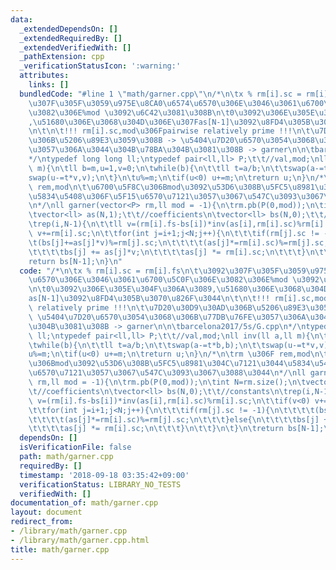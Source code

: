 ```yaml
---
data:
  _extendedDependsOn: []
  _extendedRequiredBy: []
  _extendedVerifiedWith: []
  _pathExtension: cpp
  _verificationStatusIcon: ':warning:'
  attributes:
    links: []
  bundledCode: "#line 1 \"math/garner.cpp\"\n/*\n\tx % rm[i].sc = rm[i].fs\n\t\u3092\
    \u307F\u305F\u3059\u975E\u8CA0\u6574\u6570\u306E\u3046\u3061\u6700\u5C0F\u306E\
    \u3082\u306E%mod \u3092\u6C42\u3081\u308B\n\t0\u3092\u306E\u305E\u304F\u306A\u3089\
    ,\u51680\u306E\u3068\u304D\u306E\u307Fas[N-1]\u3092\u8FD4\u305B\u3070\u826F\u3044\
    \n\t\n\t!!! rm[i].sc,mod\u306Fpairwise relatively prime !!!\n\t\u7D20\u30D9\u30AD\
    \u306B\u5206\u89E3\u3059\u308B -> \u5404\u7D20\u6570\u3054\u3068\u306B\u77DB\u76FE\
    \u3057\u306A\u3044\u304B\u78BA\u304B\u3081\u308B -> garner\n\n\tbarcelona2017/5s/G.cpp\n\
    */\ntypedef long long ll;\ntypedef pair<ll,ll> P;\t\t//val,mod;\nll inv(ll a,ll\
    \ m){\n\tll b=m,u=1,v=0;\n\twhile(b){\n\t\tll t=a/b;\n\t\tswap(a-=t*b,b);\n\t\t\
    swap(u-=t*v,v);\n\t}\n\tu%=m;\n\tif(u<0) u+=m;\n\treturn u;\n}\n/*\n\trm \u306F\
    \ rem,mod\n\t\u6700\u5F8C\u306Bmod\u3092\u53D6\u308B\u5FC5\u8981\u304C\u7121\u3044\
    \u5834\u5408\u306F\u5F15\u6570\u7121\u3057\u3067\u547C\u3093\u3067\u3088\u3044\
    \n*/\nll garner(vector<P> rm,ll mod = -1){\n\trm.pb(P(0,mod));\n\tint N=rm.size();\n\
    \tvector<ll> as(N,1);\t\t//coefficients\n\tvector<ll> bs(N,0);\t\t//constants\n\
    \trep(i,N-1){\n\t\tll v=(rm[i].fs-bs[i])*inv(as[i],rm[i].sc)%rm[i].sc;\n\t\tif(v<0)\
    \ v+=rm[i].sc;\n\t\tfor(int j=i+1;j<N;j++){\n\t\t\tif(rm[j].sc != -1){\n\t\t\t\
    \t(bs[j]+=as[j]*v)%=rm[j].sc;\n\t\t\t\t(as[j]*=rm[i].sc)%=rm[j].sc;\n\t\t\t}else{\n\
    \t\t\t\tbs[j] += as[j]*v;\n\t\t\t\tas[j] *= rm[i].sc;\n\t\t\t}\n\t\t}\n\t}\n\t\
    return bs[N-1];\n}\n"
  code: "/*\n\tx % rm[i].sc = rm[i].fs\n\t\u3092\u307F\u305F\u3059\u975E\u8CA0\u6574\
    \u6570\u306E\u3046\u3061\u6700\u5C0F\u306E\u3082\u306E%mod \u3092\u6C42\u3081\u308B\
    \n\t0\u3092\u306E\u305E\u304F\u306A\u3089,\u51680\u306E\u3068\u304D\u306E\u307F\
    as[N-1]\u3092\u8FD4\u305B\u3070\u826F\u3044\n\t\n\t!!! rm[i].sc,mod\u306Fpairwise\
    \ relatively prime !!!\n\t\u7D20\u30D9\u30AD\u306B\u5206\u89E3\u3059\u308B ->\
    \ \u5404\u7D20\u6570\u3054\u3068\u306B\u77DB\u76FE\u3057\u306A\u3044\u304B\u78BA\
    \u304B\u3081\u308B -> garner\n\n\tbarcelona2017/5s/G.cpp\n*/\ntypedef long long\
    \ ll;\ntypedef pair<ll,ll> P;\t\t//val,mod;\nll inv(ll a,ll m){\n\tll b=m,u=1,v=0;\n\
    \twhile(b){\n\t\tll t=a/b;\n\t\tswap(a-=t*b,b);\n\t\tswap(u-=t*v,v);\n\t}\n\t\
    u%=m;\n\tif(u<0) u+=m;\n\treturn u;\n}\n/*\n\trm \u306F rem,mod\n\t\u6700\u5F8C\
    \u306Bmod\u3092\u53D6\u308B\u5FC5\u8981\u304C\u7121\u3044\u5834\u5408\u306F\u5F15\
    \u6570\u7121\u3057\u3067\u547C\u3093\u3067\u3088\u3044\n*/\nll garner(vector<P>\
    \ rm,ll mod = -1){\n\trm.pb(P(0,mod));\n\tint N=rm.size();\n\tvector<ll> as(N,1);\t\
    \t//coefficients\n\tvector<ll> bs(N,0);\t\t//constants\n\trep(i,N-1){\n\t\tll\
    \ v=(rm[i].fs-bs[i])*inv(as[i],rm[i].sc)%rm[i].sc;\n\t\tif(v<0) v+=rm[i].sc;\n\
    \t\tfor(int j=i+1;j<N;j++){\n\t\t\tif(rm[j].sc != -1){\n\t\t\t\t(bs[j]+=as[j]*v)%=rm[j].sc;\n\
    \t\t\t\t(as[j]*=rm[i].sc)%=rm[j].sc;\n\t\t\t}else{\n\t\t\t\tbs[j] += as[j]*v;\n\
    \t\t\t\tas[j] *= rm[i].sc;\n\t\t\t}\n\t\t}\n\t}\n\treturn bs[N-1];\n}\n"
  dependsOn: []
  isVerificationFile: false
  path: math/garner.cpp
  requiredBy: []
  timestamp: '2018-09-18 03:35:42+09:00'
  verificationStatus: LIBRARY_NO_TESTS
  verifiedWith: []
documentation_of: math/garner.cpp
layout: document
redirect_from:
- /library/math/garner.cpp
- /library/math/garner.cpp.html
title: math/garner.cpp
---
```


